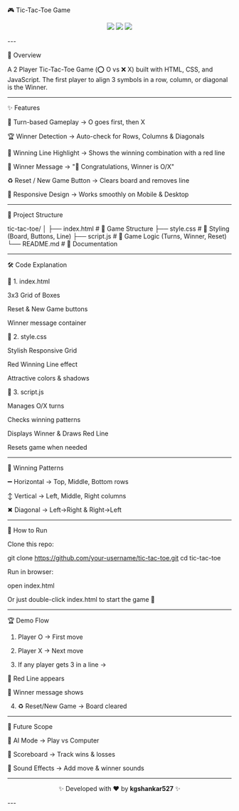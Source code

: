 
🎮 Tic-Tac-Toe Game

<p align="center">
  <img src="https://img.shields.io/badge/Language-HTML%20%7C%20CSS%20%7C%20JavaScript-blue?style=for-the-badge" />
  <img src="https://img.shields.io/badge/Status-Completed-brightgreen?style=for-the-badge" />
  <img src="https://img.shields.io/badge/Responsive-Yes-orange?style=for-the-badge" />
</p>
---

📌 Overview

A 2 Player Tic-Tac-Toe Game (⭕ O vs ❌ X) built with HTML, CSS, and JavaScript.
The first player to align 3 symbols in a row, column, or diagonal is the Winner.


---

✨ Features

🔄 Turn-based Gameplay → O goes first, then X

🏆 Winner Detection → Auto-check for Rows, Columns & Diagonals

🔴 Winning Line Highlight → Shows the winning combination with a red line

📢 Winner Message → "🎉 Congratulations, Winner is O/X"

♻️ Reset / New Game Button → Clears board and removes line

📱 Responsive Design → Works smoothly on Mobile & Desktop



---

📂 Project Structure

tic-tac-toe/
│
├── index.html   # 🎨 Game Structure
├── style.css    # 💅 Styling (Board, Buttons, Line)
├── script.js    # 🧠 Game Logic (Turns, Winner, Reset)
└── README.md    # 📖 Documentation


---

🛠️ Code Explanation

🔹 1. index.html

3x3 Grid of Boxes

Reset & New Game buttons

Winner message container


🔹 2. style.css

Stylish Responsive Grid

Red Winning Line effect

Attractive colors & shadows


🔹 3. script.js

Manages O/X turns

Checks winning patterns

Displays Winner & Draws Red Line

Resets game when needed



---

🎯 Winning Patterns

➖ Horizontal → Top, Middle, Bottom rows

↕ Vertical → Left, Middle, Right columns

✖ Diagonal → Left→Right & Right→Left



---

🚀 How to Run

Clone this repo:

git clone https://github.com/your-username/tic-tac-toe.git
cd tic-tac-toe

Run in browser:

open index.html

Or just double-click index.html to start the game 🎲


---

🏆 Demo Flow

1. Player O → First move


2. Player X → Next move


3. If any player gets 3 in a line →

🔴 Red Line appears

📢 Winner message shows



4. ♻️ Reset/New Game → Board cleared




---

🔮 Future Scope

🤖 AI Mode → Play vs Computer

🏅 Scoreboard → Track wins & losses

🎵 Sound Effects → Add move & winner sounds



---

<p align="center">✨ Developed with ❤️ by <b>kgshankar527</b> ✨</p>  
---

